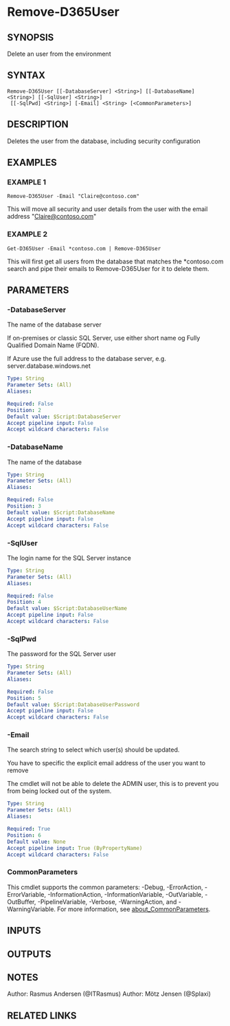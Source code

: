 ﻿---
external help file: d365fo.tools-help.xml
Module Name: d365fo.tools
online version:
schema: 2.0.0
---

# Remove-D365User

## SYNOPSIS
Delete an user from the environment

## SYNTAX

```
Remove-D365User [[-DatabaseServer] <String>] [[-DatabaseName] <String>] [[-SqlUser] <String>]
 [[-SqlPwd] <String>] [-Email] <String> [<CommonParameters>]
```

## DESCRIPTION
Deletes the user from the database, including security configuration

## EXAMPLES

### EXAMPLE 1
```
Remove-D365User -Email "Claire@contoso.com"
```

This will move all security and user details from the user with the email address
"Claire@contoso.com"

### EXAMPLE 2
```
Get-D365User -Email *contoso.com | Remove-D365User
```

This will first get all users from the database that matches the *contoso.com
search and pipe their emails to Remove-D365User for it to delete them.

## PARAMETERS

### -DatabaseServer
The name of the database server

If on-premises or classic SQL Server, use either short name og Fully Qualified Domain Name (FQDN).

If Azure use the full address to the database server, e.g.
server.database.windows.net

```yaml
Type: String
Parameter Sets: (All)
Aliases:

Required: False
Position: 2
Default value: $Script:DatabaseServer
Accept pipeline input: False
Accept wildcard characters: False
```

### -DatabaseName
The name of the database

```yaml
Type: String
Parameter Sets: (All)
Aliases:

Required: False
Position: 3
Default value: $Script:DatabaseName
Accept pipeline input: False
Accept wildcard characters: False
```

### -SqlUser
The login name for the SQL Server instance

```yaml
Type: String
Parameter Sets: (All)
Aliases:

Required: False
Position: 4
Default value: $Script:DatabaseUserName
Accept pipeline input: False
Accept wildcard characters: False
```

### -SqlPwd
The password for the SQL Server user

```yaml
Type: String
Parameter Sets: (All)
Aliases:

Required: False
Position: 5
Default value: $Script:DatabaseUserPassword
Accept pipeline input: False
Accept wildcard characters: False
```

### -Email
The search string to select which user(s) should be updated.

You have to specific the explicit email address of the user you want to remove

The cmdlet will not be able to delete the ADMIN user, this is to prevent you
from being locked out of the system.

```yaml
Type: String
Parameter Sets: (All)
Aliases:

Required: True
Position: 6
Default value: None
Accept pipeline input: True (ByPropertyName)
Accept wildcard characters: False
```

### CommonParameters
This cmdlet supports the common parameters: -Debug, -ErrorAction, -ErrorVariable, -InformationAction, -InformationVariable, -OutVariable, -OutBuffer, -PipelineVariable, -Verbose, -WarningAction, and -WarningVariable. For more information, see [about_CommonParameters](http://go.microsoft.com/fwlink/?LinkID=113216).

## INPUTS

## OUTPUTS

## NOTES
Author: Rasmus Andersen (@ITRasmus)
Author: Mötz Jensen (@Splaxi)

## RELATED LINKS

